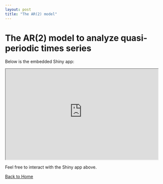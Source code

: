 ```yaml
---
layout: post
title: "The AR(2) model"
---
```


# The AR(2) model to analyze quasi-periodic times series

Below is the embedded Shiny app:

<iframe src="https://cuauhtemoctzin.shinyapps.io/flexar2sims/" width="100%" height="300"></iframe>

Feel free to interact with the Shiny app above.

[Back to Home](/guillermogranados.github.io/)
